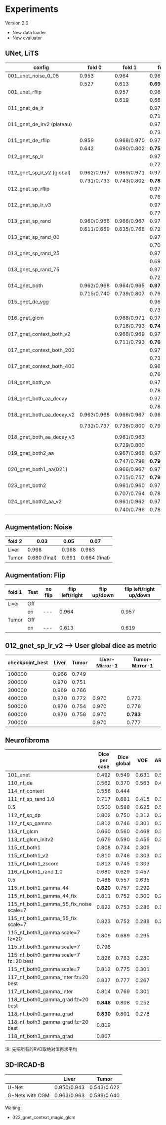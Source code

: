 

# Experiments

Version 2.0

* New data loader
* New evaluator

## UNet, LiTS

| config                     | fold 0      | fold 1      | fold 2          | fold 3      | fold 4      | test            | remark           |
| -------------------------- | ----------- | ----------- | --------------- | ----------- | ----------- | --------------- | ---------------- |
| 001_unet_noise_0_05        | 0.953       | 0.964       | 0.968           | 0.932       | 0.959       | 0.954/0.955     | Liver            |
|                            | 0.527       | 0.613       | **0.691**       | 0.597       | 0.522       | **0.650**/0.769 | Tumor            |
| 001_unet_rflip             |             | 0.957       | 0.969           |             |             |                 |                  |
|                            |             | 0.619       | 0.661           |             |             |                 |                  |
| 011_gnet_de_lr             |             |             | 0.970           |             |             |                 |                  |
|                            |             |             | 0.716           |             |             |                 |                  |
| 011_gnet_de_lrv2 (plateau) |             |             | 0.970           |             |             |                 |                  |
|                            |             |             | 0.736           |             |             |                 |                  |
| 011_gnet_de_rflip          | 0.959       | 0.968/0.970 | 0.971/0.973     | 0.939/0.964 | 0.965       |                 |                  |
|                            | 0.642       | 0.690/0.802 | **0.758/0.847** | 0.697/0.802 | 0.637       |                 |                  |
| 012_gnet_sp_lr             |             |             | 0.970           |             |             |                 |                  |
|                            |             |             | 0.771           |             |             |                 |                  |
| 012_gnet_sp_lr_v2 (global) | 0.962/0.967 | 0.969/0.971 | 0.970/0.973     | 0.934/0.956 | 0.967/0.969 |                 |                  |
|                            | 0.731/0.733 | 0.743/0.802 | **0.783/0.832** | 0.728/0.778 | 0.722/0.858 |                 |                  |
| 012_gnet_sp_rflip          |             |             | 0.970           |             |             |                 |                  |
|                            |             |             | 0.764           |             |             |                 |                  |
| 012_gnet_sp_lr_v3          |             |             | 0.970           |             |             |                 |                  |
|                            |             |             | 0.777           |             |             |                 |                  |
| 013_gnet_sp_rand           | 0.960/0.966 | 0.966/0.967 | 0.970/0.973     | 0.936/0.960 | 0.965/0.966 |                 |                  |
|                            | 0.611/0.669 | 0.635/0.768 | 0.723/0.834     | 0.616/0.779 | 0.595/0.826 |                 | 0.749            |
| 013_gnet_sp_rand_00        |             |             | 0.970/0.973     |             |             |                 |                  |
|                            |             |             | 0.700/0.829     |             |             |                 |                  |
| 013_gnet_sp_rand_25        |             |             | 0.970/0.973     |             |             |                 | 0.970/0.973      |
|                            |             |             | 0.699/0.832     |             |             |                 | 0.736/0.831      |
| 013_gnet_sp_rand_75        |             |             | 0.971/0.974     |             |             |                 |                  |
|                            |             |             | 0.721/0.830     |             |             |                 |                  |
| 014_gnet_both              | 0.962/0.968 | 0.964/0.965 | **0.971**/0.974 | 0.935/0.958 |             |                 |                  |
|                            | 0.715/0.740 | 0.739/0.807 | 0.793/0.836     | 0.711/0.778 |             |                 |                  |
| 015_gnet_de_vgg            |             |             | 0.968           |             |             |                 |                  |
|                            |             |             | 0.737           |             |             |                 |                  |
| 016_gnet_glcm              |             | 0.968/0.971 | 0.971/0.974     | 0.939/0.964 |             |                 |                  |
|                            |             | 0.716/0.793 | **0.746**/0.834 | 0.725/0.828 |             |                 |                  |
| 017_gnet_context_both_v2   |             | 0.968/0.969 | 0.971/0.974     | 0.939/0.964 |             |                 |                  |
|                            |             | 0.711/0.793 | **0.769/0.842** | 0.736/0.826 |             |                 |                  |
| 017_gnet_context_both_200  |             |             | 0.970/0.973     |             |             |                 |                  |
|                            |             |             | 0.737/0.829     | ///         |             |                 |                  |
| 017_gnet_context_both_400  |             |             | 0.969/0.972     |             |             |                 |                  |
|                            |             |             | 0.766/0.824     |             |             |                 |                  |
| 018_gnet_both_aa           |             |             | 0.970/0.973     |             |             |                 |                  |
|                            |             |             | 0.783/0.830     | ///         |             |                 |                  |
| 018_gnet_both_aa_decay     |             |             | 0.970/0.973     |             |             |                 |                  |
|                            |             |             | 0.787/0.836     | ///         |             |                 |                  |
| 018_gnet_both_aa_decay_v2  | 0.963/0.968 | 0.966/0.967 | 0.969/0.972     | 0.935/0.959 | 0.967/0.968 |                 |                  |
|                            | 0.732/0.737 | 0.736/0.800 | 0.793/**0.847** | 0.721/0.774 | 0.702/0.855 |                 | 105k 0.790/0.826 |
| 018_gnet_both_aa_decay_v3  |             | 0.961/0.963 |                 |             |             |                 |                  |
|                            |             | 0.729/0.800 |                 |             |             |                 |                  |
| 019_gnet_both2_aa          |             | 0.967/0.968 | 0.970/0.973     | 0.936/0.960 |             |                 |                  |
|                            |             | 0.747/0.798 | **0.795**/0.845 | 0.734/0.814 |             |                 |                  |
| 020_gnet_both1_aa(021)     |             | 0.966/0.967 | 0.970/0.973     | 0.938/0.963 |             |                 |                  |
|                            |             | 0.715/0.757 | **0.793**/0.836 | 0.746/0.833 |             |                 |                  |
| 023_gnet_both2             |             | 0.961/0.960 | 0.971/0.974     |             |             |                 |                  |
|                            |             | 0.707/0.764 | 0.786/0.843     |             |             |                 |                  |
| 024_gnet_both2_aa_v2       |             | 0.961/0.962 | 0.971/0.974     |             |             |                 |                  |
|                            |             | 0.740/0.796 | 0.785/0.846     |             |             |                 |                  |



## Augmentation: Noise

| fold 2 | 0.03          | 0.05  | 0.07          |
| ------ | ------------- | ----- | ------------- |
| Liver  | 0.968         | 0.968 | 0.963         |
| Tumor  | 0.680 (final) | 0.691 | 0.664 (final) |

## Augmentation: Flip

| fold 1 | Test | no flip | flip left/right | flip up/down | flip left/right up/down |
| ------ | ---- | ------- | --------------- | ------------ | ----------------------- |
| Liver  | Off  |         |                 |              |                         |
|        | on   | ---     | 0.964           |              | 0.957                   |
| Tumor  | Off  |         |                 |              |                         |
|        | on   | ---     | 0.613           |              | 0.619                   |

## 012_gnet_sp_lr_v2 --> User global dice as metric

| checkpoint_best | Liver | Tumor | Liver-Mirror-1 | Tumor-Mirror-1 |
| --------------- | ----- | ----- | -------------- | -------------- |
| 100000          | 0.966 | 0.749 |                |                |
| 200000          | 0.970 | 0.751 |                |                |
| 300000          | 0.969 | 0.766 |                |                |
| 400000          | 0.970 | 0.772 | 0.970          | 0.773          |
| 500000          | 0.970 | 0.754 | 0.970          | 0.776          |
| 600000          | 0.970 | 0.758 | 0.970          | **0.783**      |
| 700000          |       |       | 0.970          | 0.777          |

## Neurofibroma

|                                         | Dice per case | Dice global | VOE   | ARVD  |
| --------------------------------------- | ------------- | ----------- | ----- | ----- |
| 101_unet                                | 0.492         | 0.549       | 0.631 | 0.544 |
| 110_nf_de                               | 0.562         | 0.370       | 0.563 | 0.405 |
| 114_nf_context                          | 0.556         | 0.444       |       |       |
| 111_nf_sp_rand 1.0                      | 0.717         | 0.681       | 0.415 | 0.339 |
| 0.5                                     | 0.500         | 0.588       | 0.625 | 0.506 |
| 112_nf_sp_dp                            | 0.802         | 0.750       | 0.312 | 0.253 |
| 112_nf_sp_gamma                         | 0.812         | 0.746       | 0.301 | 0.251 |
| 113_nf_glcm                             | 0.660         | 0.560       | 0.468 | 0.332 |
| 113_nf_glcm_initv2                      | 0.679         | 0.590       | 0.456 | 0.319 |
| 115_nf_both1                            | 0.808         | 0.734       | 0.306 |       |
| 115_nf_both1_v2                         | 0.810         | 0.746       | 0.303 | 0.225 |
| 115_nf_both1_zscore                     | 0.813         | 0.745       | 0.303 |       |
| 116_nf_both1_rand 1.0                   | 0.680         | 0.629       | 0.457 |       |
| 0.5                                     | 0.488         | 0.557       | 0.635 |       |
| 115_nf_both1_gamma_44                   | **0.820**     | 0.757       | 0.299 |       |
| 115_nf_both1_gamma_44_fix               | 0.811         | 0.752       | 0.300 | 0.235 |
| 115_nf_both1_gamma_55_fix_noise scale=7 | 0.822         | 0.753       | 0.286 | 0.198 |
| 115_nf_both1_gamma_55_fix scale=7       | 0.823         | 0.752       | 0.288 | 0.203 |
| 115_nf_both3_gamma scale=7 fz=20        | 0.809         | 0.689       | 0.295 |       |
| 115_nf_both3_gamma scale=7              | 0.798         |             |       |       |
| 115_nf_both0_gamma scale=7 fz=20 best   | 0.826         | 0.783       | 0.280 |       |
| 115_nf_both0_gamma scale=7              | 0.812         | 0.775       | 0.301 |       |
| 117_nf_both0_gamma_inter fz=20 best     | 0.837         | 0.777       | 0.267 |       |
| 117_nf_both0_gamma_inter                | 0.814         | 0.769       | 0.301 |       |
| 118_nf_both0_gamma_grad fz=20 best      | **0.848**     | 0.808       | 0.252 |       |
| 118_nf_both0_gamma_grad                 | **0.830**     | 0.801       | 0.278 |       |
| 118_nf_both3_gamma_grad fz=20 best      | 0.819         |             |       |       |
| 118_nf_both3_gamma_grad                 | 0.807         |             |       |       |

注: 先把所有的RVD取绝对值再求平均



## 3D-IRCAD-B

|                 | Liver       | Tumor       |
| --------------- | ----------- | ----------- |
| U-Net           | 0.950/0.943 | 0.543/0.622 |
| G-Nets with CGM | 0.963/0.963 | 0.589/0.640 |



Waiting:

* 022_gnet_context_magic_glcm


